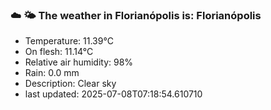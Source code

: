 ### ☁️ 🌤️  The weather in Florianópolis is: Florianópolis

- Temperature: 11.39°C
- On flesh: 11.14°C
- Relative air humidity: 98%
- Rain: 0.0 mm
- Description: Clear sky
- last updated: 2025-07-08T07:18:54.610710

